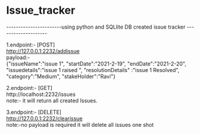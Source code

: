 # Issue_tracker
-----------------------using python and SQLlite DB created issue tracker --------------------

1.endpoint:- [POST]<br>
http://127.0.0.1:2232/addissue<br>
payload:-<br>
{"issueName":"issue 1",
"startDate":"2021-2-19",
"endDate":"2021-2-20",
"issuedetails":"issue 1 raised ",
"resolutionDetails" :"issue 1 Resolved",
"category":"Medium",
"stakeHolder":"Ravi"}


2.endpoint:- [GET]<br>
http://localhost:2232/issues<br>
note:- it will return all created Issues.



3.endpoint:- [DELETE]<br>
http://127.0.0.1:2232/clearissue<br>
note:-no payload is required it will delete all issues one shot 
